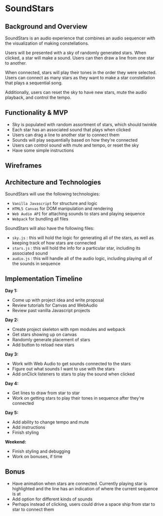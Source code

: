 # SoundStars

## Background and Overview

SoundStars is an audio experience that combines an audio sequencer with the visualization of making constellations.

Users will be presented with a sky of randomly generated stars. When clicked, a star will make a sound. Users can then draw a line from one star to another.

When connected, stars will play their tones in the order they were selected. Users can connect as many stars as they want to make a star constellation that plays a sequential song.

Additionally, users can reset the sky to have new stars, mute the audio playback, and control the tempo.

## Functionality & MVP

* Sky is populated with random assortment of stars, which should twinkle
* Each star has an associated sound that plays when clicked
* Users can drag a line to another star to connect them
* Sounds will play sequentially based on how they're connected
* Users can control sound with mute and tempo, or reset the sky
* Have some simple instructions

## Wireframes

## Architecture and Technologies

SoundStars will use the following technologies: 
* `Vanilla Javascript` for structure and logic
* `HTML5 Canvas` for DOM manipulation and rendering
* `Web Audio API` for attaching sounds to stars and playing sequence
* `Webpack` for bundling all files

SoundStars will also have the following files: 

* `sky.js` : this will hold the logic for generating all of the stars, as well as keeping track of how stars are connected
* `stars.js` : this will hold the info for a particular star, including its associated sound
* `audio.js` : this will handle all of the audio logic, including playing all of the sounds in sequence

## Implementation Timeline

**Day 1:** 
* Come up with project idea and write proposal
* Review tutorials for Canvas and WebAudio
* Review past vanilla Javascript projects

**Day 2:**
* Create project skeleton with npm modules and webpack
* Get stars showing up on canvas
* Randomly generate placement of stars
* Add button to reload new stars

**Day 3:**
* Work with Web Audio to get sounds connected to the stars
* Figure out what sounds I want to use with the stars
* Add onClick listeners to stars to play the sound when clicked

**Day 4:**
* Get lines to draw from star to star
* Work on getting stars to play their tones in sequence after they're connected

**Day 5:**
* Add ability to change tempo and mute
* Add instructions
* Finish styling

**Weekend:**
* Finish styling and debugging
* Work on bonuses, if time

## Bonus

* Have animation when stars are connected. Currently playing star is highlighted and the line has an indication of where the current sequence is at
* Add option for different kinds of sounds
* Perhaps instead of clicking, users could drive a space ship from star to star to connect them